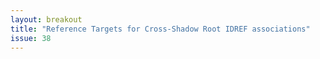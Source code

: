 ```yaml
---
layout: breakout
title: "Reference Targets for Cross-Shadow Root IDREF associations"
issue: 38
---
```



